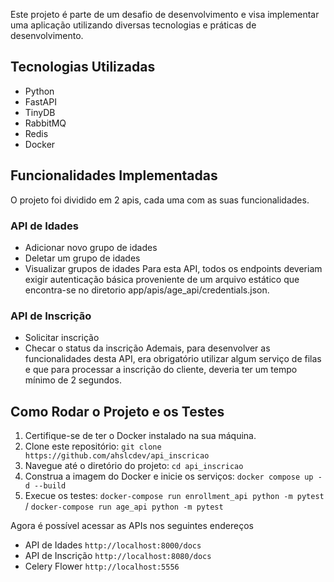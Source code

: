 Este projeto é parte de um desafio de desenvolvimento e visa implementar uma aplicação utilizando diversas tecnologias e práticas de desenvolvimento.

## Tecnologias Utilizadas

- Python
- FastAPI
- TinyDB
- RabbitMQ
- Redis
- Docker

## Funcionalidades Implementadas

O projeto foi dividido em 2 apis, cada uma com as suas funcionalidades.

### API de Idades
- Adicionar novo grupo de idades
- Deletar um grupo de idades
- Visualizar grupos de idades
Para esta API, todos os endpoints deveriam exigir autenticação básica proveniente de um arquivo estático que encontra-se no diretorio app/apis/age_api/credentials.json.

### API de Inscrição
- Solicitar inscrição
- Checar o status da inscrição
Ademais, para desenvolver as funcionalidades desta API, era obrigatório utilizar algum serviço de filas e que para processar a inscrição do cliente, deveria ter um tempo mínimo de 2 segundos.

## Como Rodar o Projeto e os Testes

1. Certifique-se de ter o Docker instalado na sua máquina.
2. Clone este repositório: `git clone https://github.com/ahslcdev/api_inscricao`
3. Navegue até o diretório do projeto: `cd api_inscricao`
4. Construa a imagem do Docker e inicie os serviços: `docker compose up -d --build`
5. Execue os testes: `docker-compose run enrollment_api python -m pytest` / `docker-compose run age_api python -m pytest`

Agora é possível acessar as APIs nos seguintes endereços
- API de Idades `http://localhost:8000/docs`
- API de Inscrição `http://localhost:8080/docs`
- Celery Flower `http://localhost:5556`